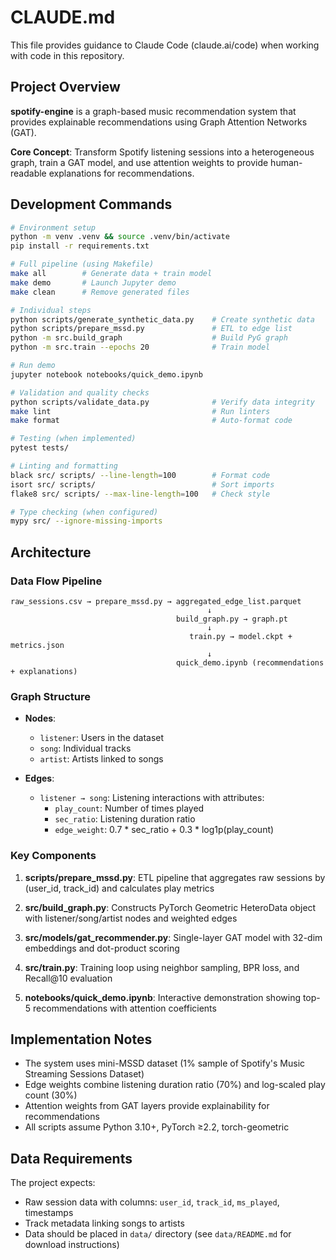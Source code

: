 # CLAUDE.md

This file provides guidance to Claude Code (claude.ai/code) when working with code in this repository.

## Project Overview

**spotify-engine** is a graph-based music recommendation system that provides explainable recommendations using Graph Attention Networks (GAT).

**Core Concept**: Transform Spotify listening sessions into a heterogeneous graph, train a GAT model, and use attention weights to provide human-readable explanations for recommendations.

## Development Commands

```bash
# Environment setup
python -m venv .venv && source .venv/bin/activate
pip install -r requirements.txt

# Full pipeline (using Makefile)
make all        # Generate data + train model
make demo       # Launch Jupyter demo
make clean      # Remove generated files

# Individual steps
python scripts/generate_synthetic_data.py    # Create synthetic data
python scripts/prepare_mssd.py               # ETL to edge list
python -m src.build_graph                    # Build PyG graph
python -m src.train --epochs 20              # Train model

# Run demo
jupyter notebook notebooks/quick_demo.ipynb

# Validation and quality checks
python scripts/validate_data.py              # Verify data integrity
make lint                                    # Run linters
make format                                  # Auto-format code

# Testing (when implemented)
pytest tests/

# Linting and formatting
black src/ scripts/ --line-length=100        # Format code
isort src/ scripts/                          # Sort imports
flake8 src/ scripts/ --max-line-length=100   # Check style

# Type checking (when configured)
mypy src/ --ignore-missing-imports
```

## Architecture

### Data Flow Pipeline

```
raw_sessions.csv → prepare_mssd.py → aggregated_edge_list.parquet
                                            ↓
                                     build_graph.py → graph.pt
                                            ↓
                                        train.py → model.ckpt + metrics.json
                                            ↓
                                     quick_demo.ipynb (recommendations + explanations)
```

### Graph Structure

- **Nodes**: 
  - `listener`: Users in the dataset
  - `song`: Individual tracks
  - `artist`: Artists linked to songs
  
- **Edges**:
  - `listener → song`: Listening interactions with attributes:
    - `play_count`: Number of times played
    - `sec_ratio`: Listening duration ratio
    - `edge_weight`: 0.7 * sec_ratio + 0.3 * log1p(play_count)

### Key Components

1. **scripts/prepare_mssd.py**: ETL pipeline that aggregates raw sessions by (user_id, track_id) and calculates play metrics

2. **src/build_graph.py**: Constructs PyTorch Geometric HeteroData object with listener/song/artist nodes and weighted edges

3. **src/models/gat_recommender.py**: Single-layer GAT model with 32-dim embeddings and dot-product scoring

4. **src/train.py**: Training loop using neighbor sampling, BPR loss, and Recall@10 evaluation

5. **notebooks/quick_demo.ipynb**: Interactive demonstration showing top-5 recommendations with attention coefficients

## Implementation Notes

- The system uses mini-MSSD dataset (1% sample of Spotify's Music Streaming Sessions Dataset)
- Edge weights combine listening duration ratio (70%) and log-scaled play count (30%)
- Attention weights from GAT layers provide explainability for recommendations
- All scripts assume Python 3.10+, PyTorch ≥2.2, torch-geometric

## Data Requirements

The project expects:
- Raw session data with columns: `user_id`, `track_id`, `ms_played`, timestamps
- Track metadata linking songs to artists
- Data should be placed in `data/` directory (see `data/README.md` for download instructions)